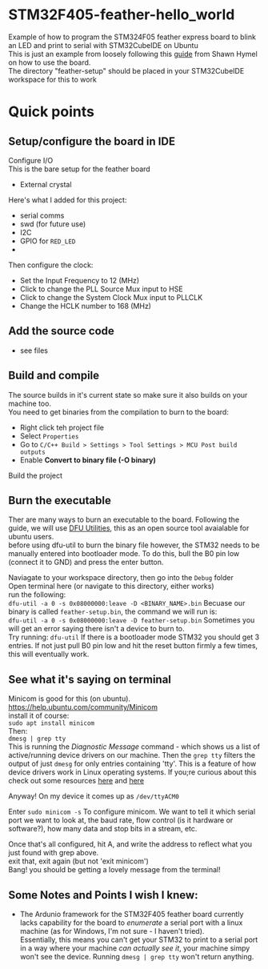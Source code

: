 # STM32F405-feather-hello_world
Example of how to program the STM324F05 feather express board to blink an LED and print to serial with STM32CubeIDE on Ubuntu  
This is just an example from loosely following this [guide](https://www.digikey.co.nz/en/maker/projects/making-a-temperature-logger-with-the-adafruit-feather-stm32f405-express/11ea860d54074a19bb75cb6425e6d0b0) from Shawn Hymel on how to use the board.  
The directory "feather-setup" should be placed in your STM32CubeIDE workspace for this to work
# Quick points
## Setup/configure the board in IDE
Configure I/O  
This is the bare setup for the feather board  
- External crystal  

Here's what I added for this project:  
- serial comms
- swd (for future use)
- I2C 
- GPIO for `RED_LED`
- 
Then configure the clock:
- Set the Input Frequency to 12 (MHz)
- Click to change the PLL Source Mux input to HSE
- Click to change the System Clock Mux input to PLLCLK
- Change the HCLK number to 168 (MHz)

## Add the source code 
- see files
## Build and compile
The source builds in it's current state so make sure it also builds on your machine too.  
You need to get binaries from the compilation to burn to the board:  
- Right click teh project file
- Select `Properties`
- Go to `C/C++ Build > Settings > Tool Settings > MCU Post build outputs`
- Enable **Convert to binary file (-O binary)**  

Build the project

## Burn the executable
Ther are many ways to burn an executable to the board. Following the guide, we will use [DFU Utilities](), this as an open source tool avaialable for ubuntu users.  
before using dfu-util to burn the binary file however, the STM32 needs to be manually entered into bootloader mode. To do this, bull the B0 pin low (connect it to GND) and press the enter button.  

Naviagate to your workspace directory, then go into the `Debug` folder  
Open terminal here (or navigate to this directory, either works)  
run the following:  
`dfu-util -a 0 -s 0x08000000:leave -D <BINARY_NAME>.bin`
Becuase our binary is called `feather-setup.bin`, the command we will run is:  
`dfu-util -a 0 -s 0x08000000:leave -D feather-setup.bin`
Sometimes you will get an error saying there isn't a device to burn to.  
Try running: `dfu-util` If there is a bootloader mode STM32 you should get 3 entries. If not just pull B0 pin low and hit the reset button firmly a few times, this will eventually work.

## See what it's saying on terminal  
Minicom is good for this (on ubuntu).  
https://help.ubuntu.com/community/Minicom  
install it of course:  
`sudo apt install minicom`  
Then:  
`dmesg | grep tty`  
This is running the *Diagnostic Message* command  - which shows us a list of active/running device drivers on our machine. Then the `grep tty` filters the output of just `dmesg` for only entries containing 'tty'. This is a feature of how device drivers work in Linux operating systems. If you;re curious about this check out some resources [here]() and [here]()   
  
Anyway! On my device it comes up as `/dev/ttyACM0`  
    
Enter `sudo minicom -s` To configure minicom. We want to tell it which serial port we want to look at, the baud rate, flow control (is it hardware or software?), how many data and stop bits in a stream, etc.  
  
Once that's all configured, hit A, and write the address to reflect what you just found with grep above.  
exit that, exit again (but not 'exit minicom')  
Bang! you should be getting a lovely message from the terminal!  
  
## Some Notes and Points I wish I knew:
- The Ardunio framework for the STM32F405 feather board currently lacks capability for the board to *enumerate* a serial port with a linux machine (as for Windows, I'm not sure - I haven't tried).  
Essentially, this means you can't get your STM32 to print to a serial port in a way where your machine *can actually see it*, your machine simpy won't see the device. Running `dmesg | grep tty` won't return anything.

